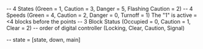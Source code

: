 -- 4 States (Green = 1, Caution = 3, Danger = 5, Flashing Caution = 2)
-- 4 Speeds (Green = 4, Caution = 2, Danger = 0, Turnoff = 1)    The "1" is active =<4 blocks before the points
-- 3 Block Status (Occupied = 0, Caution = 1, Clear = 2)
-- order of digital controller (Locking, Clear, Caution, Signal)

-- state = [state, down, main]